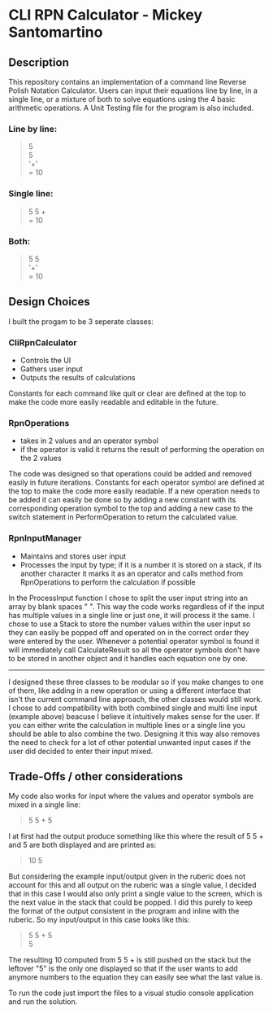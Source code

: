# CLI RPN Calculator - Mickey Santomartino

## Description
This repository contains an implementation of a command line Reverse Polish Notation Calculator. Users can input their equations line by line, in a single line, or a mixture of both to solve equations using the 4 basic arithmetic operations. 
A Unit Testing file for the program is also included.

### Line by line:
> 5 <br />
> 5 <br />
> '+' <br />
= 10 

### Single line:
> 5 5 + <br />
= 10

### Both:
> 5 5 <br />
> '+' <br />
= 10

## Design Choices
I built the progam to be 3 seperate classes:

### CliRpnCalculator
- Controls the UI
- Gathers user input
- Outputs the results of calculations

Constants for each command like quit or clear are defined at the top to make the code more easily readable and editable in the future.

### RpnOperations
- takes in 2 values and an operator symbol
- if the operator is valid it returns the result of performing the operation on the 2 values

The code was designed so that operations could be added and removed easily in future iterations. Constants for each operator symbol are defined at the top to make the code more easily readable. If a new operation needs to be added it can
easily be done so by adding a new constant with its corresponding operation symbol to the top and adding a new case to the switch statement in PerformOperation to return the calculated value.

### RpnInputManager
- Maintains and stores user input
- Processes the input by type; if it is a number it is stored on a stack, if its another character it marks it as an operator and calls method from RpnOperations to perform the calculation if possible

In the ProcessInput function I chose to split the user input string into an array by blank spaces " ". This way the code works regardless of if the input has multiple values in a single line or just one, it will process it the same.
I chose to use a Stack to store the number values within the user input so they can easily be popped off and operated on in the correct order they were entered by the user. Whenever a potential operator symbol is found it will 
immediately call CalculateResult so all the operator symbols don't have to be stored in another object and it handles each equation one by one.

-----

I designed these three classes to be modular so if you make changes to one of them, like adding in a new operation or using a different interface that isn't the current command line approach, the other classes would still work.
I chose to add compatibility with both combined single and multi line input (example above) beacuse I believe it intuitively makes sense for the user. If you can either write the calculation in multiple lines or a single line 
you should be able to also combine the two. Designing it this way also removes the need to check for a lot of other potential unwanted input cases if the user did decided to enter their input mixed.

## Trade-Offs / other considerations

My code also works for input where the values and operator symbols are mixed in a single line:

> 5 5 + 5

I at first had the output produce something like this where the result of 5 5 + and 5 are both displayed and are printed as:
> 10 5

But considering the example input/output given in the ruberic does not account for this and all output on the ruberic was a single value, I decided that in this case I would also only print a single value to the screen, 
which is the next value in the stack that could be popped. I did this purely to keep the format of the output consistent in the program and inline with the ruberic. So my input/output in this case looks like this:

> 5 5 + 5 <br />
5

The resulting 10 computed from 5 5 + is still pushed on the stack but the leftover "5" is the only one displayed so that if the user wants to add anymore numbers to the equation they can easily see what the last value is.


To run the code just import the files to a visual studio console application and run the solution.





